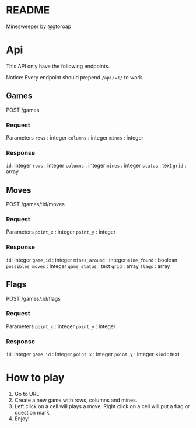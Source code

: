 # README

Minesweeper by @gtoroap

# Api

This API only have the following endpoints.

Notice: Every endpoint should prepend `/api/v1/` to work.

## Games

POST /games

### Request
Parameters
`rows` : integer
`columns` : integer
`mines`  : integer

### Response

`id`: integer
`rows` : integer
`columns` : integer
`mines`  : integer
`status` : text
`grid` : array

## Moves

POST /games/:id/moves

### Request
Parameters
`point_x` : integer
`point_y` : integer

### Response

`id`: integer
`game_id` : integer
`mines_around` : integer
`mine_found`  : boolean
`possibles_moves` : integer
`game_status` : text
`grid` : array
`flags` : array

## Flags

POST /games/:id/flags

### Request
Parameters
`point_x` : integer
`point_y` : integer

### Response

`id`: integer
`game_id` : integer
`point_x` : integer
`point_y` : integer
`kind` : text

# How to play

1. Go to URL
2. Create a new game with rows, columns and mines.
3. Left click on a cell will plays a move. Right click on a cell will put a flag or question mark.
3. Enjoy!
